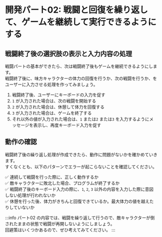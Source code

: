 # 開発パート02: 戦闘と回復を繰り返して、ゲームを継続して実行できるようにする

## 戦闘終了後の選択肢の表示と入力内容の処理

戦闘パートの基本ができたら、次は戦闘終了後もゲームを継続できるようにします。  
戦闘終了後に、味方キャラクターの体力の回復を行うか、次の戦闘を行うか、をユーザーに入力させる処理を作ってみましょう。  

1. 戦闘終了後、ユーザーにキーボードの入力を促す
2. `1` が入力された場合は、次の戦闘を開始する
3. `2` が入力された場合は、休憩して体力を回復する
4. `3` が入力された場合は、ゲームを終了する
5. それ以外の値が入力された場合は、`1` または`2` または`3` を入力するようにメッセージを表示し、再度キーボード入力を促す

## 動作の確認

戦闘終了後の繰り返し処理が作成できたら、動作に問題がないかを確かめていきます。  
すくなくとも、以下のパターンでエラーが起こらないことを確認してください。  

:white_check_mark: 連続して戦闘を行った際に、正しく動作するか  
:white_check_mark: 敵キャラクターに敗北した場合、プログラムが終了するか  
:white_check_mark: 戦闘終了後のキーボード入力の際に、`1`, `2`, `3` 以外の内容を入力した際に意図しない処理が行われないか  
:white_check_mark: 休憩を行った後、体力がきちんと回復できているか。最大体力の値を越えたりしていないか  

:::info
パート02 の内容では、戦闘を繰り返して行うので、敵キャラクターが倒されたままの状態で戦闘が再開しないようにしましょう。  
回避策はいくつかあるので、ぜひ考えてみてください。
:::
